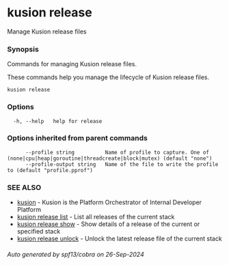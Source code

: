 # kusion release

Manage Kusion release files

### Synopsis

Commands for managing Kusion release files.

 These commands help you manage the lifecycle of Kusion release files.

```
kusion release
```

### Options

```
  -h, --help   help for release
```

### Options inherited from parent commands

```
      --profile string          Name of profile to capture. One of (none|cpu|heap|goroutine|threadcreate|block|mutex) (default "none")
      --profile-output string   Name of the file to write the profile to (default "profile.pprof")
```

### SEE ALSO

* [kusion](index.md)	 - Kusion is the Platform Orchestrator of Internal Developer Platform
* [kusion release list](kusion-release-list.md)	 - List all releases of the current stack
* [kusion release show](kusion-release-show.md)	 - Show details of a release of the current or specified stack
* [kusion release unlock](kusion-release-unlock.md)	 - Unlock the latest release file of the current stack

###### Auto generated by spf13/cobra on 26-Sep-2024
